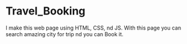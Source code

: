 # Travel_Booking
I make this web page using HTML, CSS, nd JS. With this page you can search amazing city for trip nd you can Book it.

